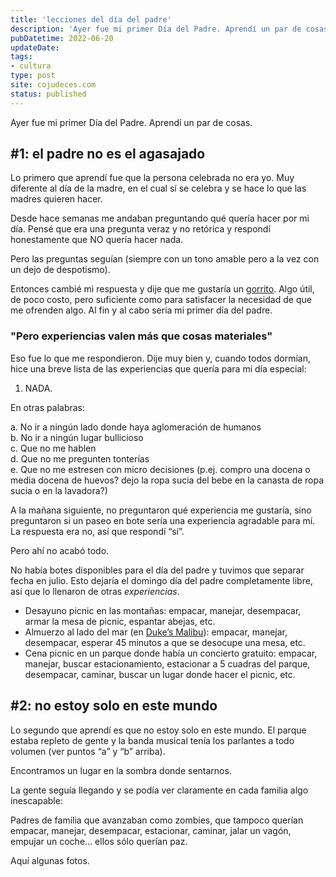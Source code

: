 ```yaml
---
title: 'lecciones del día del padre'
description: 'Ayer fue mi primer Día del Padre. Aprendí un par de cosas.'
pubDatetime: 2022-06-20
updateDate: 
tags:
- cultura
type: post
site: cojudeces.com
status: published
---
```


Ayer fue mi primer Día del Padre. Aprendí un par de cosas.

## #1: el padre no es el agasajado

Lo primero que aprendí fue que la persona celebrada no era yo. Muy diferente al día de la madre, en el cual sí se celebra y se hace lo que las madres quieren hacer.

Desde hace semanas me andaban preguntando qué quería hacer por mi día. Pensé que era una pregunta veraz y no retórica y respondí honestamente que NO quería hacer nada.

Pero las preguntas seguían (siempre con un tono amable pero a la vez con un dejo de despotismo).

Entonces cambié mi respuesta y dije que me gustaría un [gorrito](https://www.quiksilver.com/freecycle-snapback-hat-AQYHA04991.html?ref=cojudeces.com). Algo útil, de poco costo, pero suficiente como para satisfacer la necesidad de que me ofrenden algo. Al fin y al cabo sería mi primer día del padre.

### "Pero experiencias valen más que cosas materiales"

Eso fue lo que me respondieron. Dije muy bien y, cuando todos dormían, hice una breve lista de las experiencias que quería para mi día especial:

1. NADA.

En otras palabras:

a. No ir a ningún lado donde haya aglomeración de humanos  
b. No ir a ningún lugar bullicioso  
c. Que no me hablen  
d. Que no me pregunten tonterías  
e. Que no me estresen con micro decisiones (p.ej. compro una docena o media docena de huevos? dejo la ropa sucia del bebe en la canasta de ropa sucia o en la lavadora?)

A la mañana siguiente, no preguntaron qué experiencia me gustaría, sino preguntaron si un paseo en bote sería una experiencia agradable para mí. La respuesta era no, así que respondí “sí”.

Pero ahí no acabó todo.

No había botes disponibles para el día del padre y tuvimos que separar fecha en julio. Esto dejaría el domingo día del padre completamente libre, así que lo llenaron de otras _experiencias_.

- Desayuno picnic en las montañas: empacar, manejar, desempacar, armar la mesa de picnic, espantar abejas, etc.
- Almuerzo al lado del mar (en [Duke’s Malibu](https://www.dukesmalibu.com/?ref=cojudeces.com)): empacar, manejar, desempacar, esperar 45 minutos a que se desocupe una mesa, etc.
- Cena picnic en un parque donde había un concierto gratuito: empacar, manejar, buscar estacionamiento, estacionar a 5 cuadras del parque, desempacar, caminar, buscar un lugar donde hacer el picnic, etc.

## #2: no estoy solo en este mundo

Lo segundo que aprendí es que no estoy solo en este mundo. El parque estaba repleto de gente y la banda musical tenía los parlantes a todo volumen (ver puntos “a” y “b” arriba).

Encontramos un lugar en la sombra donde sentarnos.

La gente seguía llegando y se podía ver claramente en cada familia algo inescapable:

Padres de familia que avanzaban como zombies, que tampoco querían empacar, manejar, desempacar, estacionar, caminar, jalar un vagón, empujar un coche… ellos sólo querían paz.

Aquí algunas fotos.